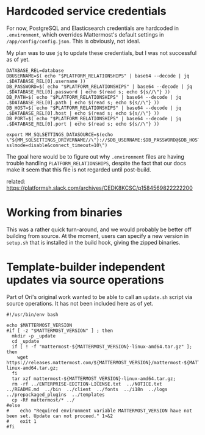 # Hardcoded service credentials

For now, PostgreSQL and Elasticsearch credentials are hardcoded in `.environment`, which overrides Mattermost's default settings in `/app/config/config.json`. This is obviously, not ideal.

My plan was to use `jq` to update these credentials, but I was not successful as of yet.

```
DATABASE_REL=database
DBUSERNAME=$( echo "$PLATFORM_RELATIONSHIPS" | base64 --decode | jq .$DATABASE_REL[0].username ))
DB_PASSWORD=$( echo "$PLATFORM_RELATIONSHIPS" | base64 --decode | jq .$DATABASE_REL[0].password | echo $(read s; echo ${s//\"} ))
DB_PATH=$( echo "$PLATFORM_RELATIONSHIPS" | base64 --decode | jq .$DATABASE_REL[0].path | echo $(read s; echo ${s//\"} ))
DB_HOST=$( echo "$PLATFORM_RELATIONSHIPS" | base64 --decode | jq .$DATABASE_REL[0].host | echo $(read s; echo ${s//\"} ))
DB_PORT=$( echo "$PLATFORM_RELATIONSHIPS" | base64 --decode | jq .$DATABASE_REL[0].port | echo $(read s; echo ${s//\"} ))

export MM_SQLSETTINGS_DATASOURCE=$(echo \"${MM_SQLSETTINGS_DRIVERNAME//\"}://$DB_USERNAME:$DB_PASSWORD@$DB_HOST:$DB_PORT/$DB_PATH?sslmode=disable&connect_timeout=10\")
```

The goal here would be to figure out why `.environment` files are having trouble handling `PLATFORM_RELATIONSHIPS`, despite the fact that our docs make it seem that this file is not regarded until post-build.

related: https://platformsh.slack.com/archives/CEDK8KCSC/p1584569822222200

# Working from binaries

This was a rather quick turn-around, and we would probably be better off building from source. At the moment, users can specify a new version in `setup.sh` that is installed in the build hook, giving the zipped binaries. 

# Template-builder independent updates via source operations

Part of Ori's original work wanted to be able to call an `update.sh` script via source operations. It has not been included here as of yet.

```
#!/usr/bin/env bash

echo $MATTERMOST_VERSION
#if [ -z "$MATTERMOST_VERSION" ] ; then
  mkdir -p _update
  cd _update
  if [ ! -f "mattermost-${MATTERMOST_VERSION}-linux-amd64.tar.gz" ]; then
    wget https://releases.mattermost.com/${MATTERMOST_VERSION}/mattermost-${MATTERMOST_VERSION}-linux-amd64.tar.gz;
  fi
  tar xzf mattermost-${MATTERMOST_VERSION}-linux-amd64.tar.gz;
  rm -rf ../ENTERPRISE-EDITION-LICENSE.txt  ../NOTICE.txt  ../README.md  ../bin  ../client  ../fonts  ../i18n  ../logs  ../prepackaged_plugins  ../templates
  cp -Rf mattermost/* ../
#else
#    echo "Required environment variable MATTERMOST_VERSION have not been set. Update can not proceed." 1>&2
#    exit 1
#fi
```
